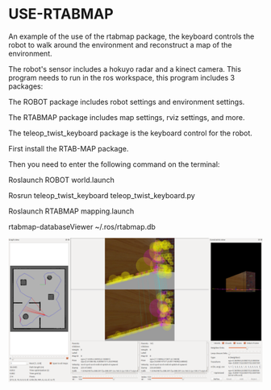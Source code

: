 # USE-RTABMAP
An example of the use of the rtabmap package, the keyboard controls the robot to walk around the environment and reconstruct a map of the environment. 

The robot's sensor includes a hokuyo radar and a kinect camera. This program needs to run in the ros workspace, this program includes 3 packages: 

The ROBOT package includes robot settings and environment settings.

The RTABMAP package includes map settings, rviz settings, and more. 

The teleop_twist_keyboard package is the keyboard control for the robot.

First install the RTAB-MAP package.

Then you need to enter the following command on the terminal:

Roslaunch ROBOT world.launch

Rosrun teleop_twist_keyboard teleop_twist_keyboard.py

Roslaunch RTABMAP mapping.launch

rtabmap-databaseViewer ~/.ros/rtabmap.db

![picture](https://github.com/Smilingliu/USE-RTABMAP/blob/master/picture.png)
